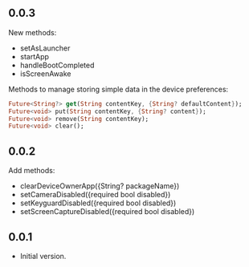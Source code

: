 ## 0.0.3

New methods:
* setAsLauncher
* startApp
* handleBootCompleted
* isScreenAwake

Methods to manage storing simple data in the device preferences:
```dart
Future<String?> get(String contentKey, {String? defaultContent});
Future<void> put(String contentKey, {String? content});
Future<void> remove(String contentKey);
Future<void> clear();
```

## 0.0.2

Add methods:
* clearDeviceOwnerApp({String? packageName})
* setCameraDisabled({required bool disabled})
* setKeyguardDisabled({required bool disabled})
* setScreenCaptureDisabled({required bool disabled})


## 0.0.1

* Initial version.
